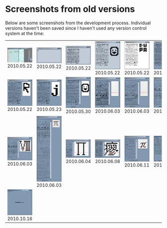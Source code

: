 # Screenshots from old versions

Below are some screenshots from the development process. Individual versions haven't been saved since I haven't used any version control system at the time:

<table>
  <tr>
    <td><img src="00.png" alt=""><br>2010.05.22
    <td><img src="01.jpg" alt=""><br>2010.05.22
    <td><img src="02.jpg" alt=""><br>2010.05.22
    <td><img src="03.jpg" alt=""><br>2010.05.22
    <td><img src="04.jpg" alt=""><br>2010.05.22
    <td><img src="05.jpg" alt=""><br>2010.05.22
  </tr>
  <tr>
    <td><img src="06.jpg" alt=""><br>2010.05.22
    <td><img src="07.png" alt=""><br>2010.05.23
    <td><img src="08.png" alt=""><br>2010.05.30
    <td><img src="09.png" alt=""><br>2010.06.03
    <td><img src="10.png" alt=""><br>2010.06.03
    <td><img src="11.png" alt=""><br>2010.06.03
  </tr>
  <tr>
    <td><img src="12.png" alt=""><br>2010.06.03
    <td><img src="13.png" alt=""><br>2010.06.03
    <td><img src="14.png" alt=""><br>2010.06.04
    <td><img src="15.png" alt=""><br>2010.06.08
    <td><img src="16.png" alt=""><br>2010.06.11
    <td><img src="17.png" alt=""><br>2010.06.12
  </tr>
  <tr>
    <td><img src="18.png" alt=""><br>2010.10.16
    <td>
    <td>
    <td>
    <td>
  </tr>


</table>
